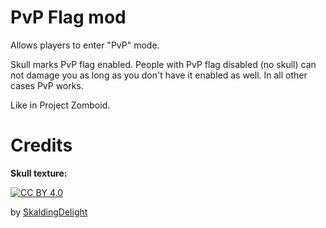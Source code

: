 # PvP Flag mod
Allows players to enter "PvP" mode.

Skull marks PvP flag enabled. People with PvP flag disabled (no skull) can not damage you as long as you don't have it enabled as well. In all other cases PvP works.

Like in Project Zomboid.

# Credits
**Skull texture:**

[![CC BY 4.0][cc-by-shield]][cc-by]

by [SkaldingDelight](https://skalding.itch.io/) 



[cc-by]: http://creativecommons.org/licenses/by/4.0/
[cc-by-image]: https://i.creativecommons.org/l/by/4.0/88x31.png
[cc-by-shield]: https://img.shields.io/badge/License-CC%20BY%204.0-lightgrey.svg
